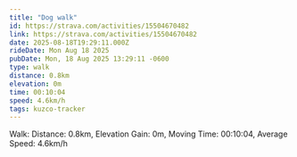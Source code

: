 ```yaml
---
title: "Dog walk"
id: https://strava.com/activities/15504670482
link: https://strava.com/activities/15504670482
date: 2025-08-18T19:29:11.000Z
rideDate: Mon Aug 18 2025
pubDate: Mon, 18 Aug 2025 13:29:11 -0600
type: walk
distance: 0.8km
elevation: 0m
time: 00:10:04
speed: 4.6km/h
tags: kuzco-tracker
---
```

Walk: Distance: 0.8km, Elevation Gain: 0m, Moving Time: 00:10:04, Average Speed: 4.6km/h